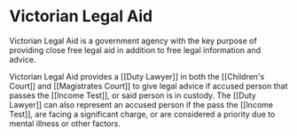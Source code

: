 # Victorian Legal Aid

Victorian Legal Aid is a government agency with the key purpose of providing close free legal aid in addition to free legal information and advice. 

Victorian Legal Aid provides a [[Duty Lawyer]] in both the [[Children's Court]] and [[Magistrates Court]] to give legal advice if accused person that passes the [[Income Test]], or said person is in custody. The [[Duty Lawyer]] can also represent an accused person if the pass the [[Income Test]], are facing a significant charge, or are considered a priority due to mental illness or other factors.  

